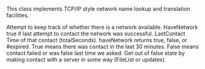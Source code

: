 This class implements TCP/IP style network name lookup and translation facilities.Attempt to keep track of whether there is a network available.HaveNetwork	true if last attempt to contact the network was successful.LastContact		Time of that contact (totalSeconds).haveNetwork	returns true, false, or #expired.  True means there was contact in the last 30 minutes.  False means contact failed or was false last time we asked.  Get out of false state by making contact with a server in some way (FileList or updates).